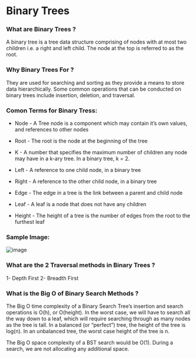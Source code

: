 # Binary Trees



### What are Binary Trees ?

A binary tree is a tree data structure comprising of nodes with at most two children i.e. a right and left child. The node at the top is referred to as the root.


### Why Binary Trees For ?

They are used for searching and sorting as they provide a means to store data hierarchically. Some common operations that can be conducted on binary trees include insertion, deletion, and traversal.

### Comon Terms for Binary Tress:

* Node - A Tree node is a component which may contain it’s own values, and references to other nodes

* Root - The root is the node at the beginning of the tree

* K - A number that specifies the maximum number of children any node may have in a k-ary tree. In a binary tree, k = 2.

* Left - A reference to one child node, in a binary tree

* Right - A reference to the other child node, in a binary tree

* Edge - The edge in a tree is the link between a parent and child node

* Leaf - A leaf is a node that does not have any children

* Height - The height of a tree is the number of edges from the root to the furthest leaf

### Sample Image:

![image](https://codefellows.github.io/common_curriculum/data_structures_and_algorithms/Code_401/class-15/resources/images/BinaryTree1.PNG)

### What are the 2 Traversal methods in Binary Trees ?

1- Depth First
2- Breadth First


### What is the Big O of Binary Search Methods ?

The Big O time complexity of a Binary Search Tree’s insertion and search operations is O(h), or O(height). In the worst case, we will have to search all the way down to a leaf, which will require searching through as many nodes as the tree is tall. In a balanced (or “perfect”) tree, the height of the tree is log(n). In an unbalanced tree, the worst case height of the tree is n.

The Big O space complexity of a BST search would be O(1). During a search, we are not allocating any additional space.

